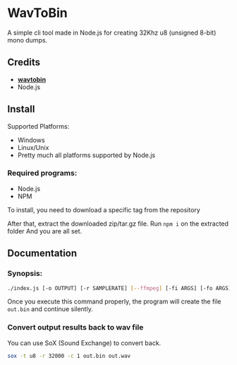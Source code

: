 # WavToBin

A simple cli tool made in Node.js for creating 32Khz u8 (unsigned 8-bit) mono dumps.

## Credits
- [**wavtobin**](https://github.com/rochars/wavefile)
- Node.js


## Install

Supported Platforms:

- Windows
- Linux/Unix
- Pretty much all platforms supported by Node.js

### Required programs:

- Node.js
- NPM

To install, you need to download a specific tag from the repository

After that, extract the downloaded zip/tar.gz file.
Run `npm i` on the extracted folder
And you are all set.

## Documentation

### Synopsis:

```sh
./index.js [-o OUTPUT] [-r SAMPLERATE] [--ffmpeg] [-fi ARGS] [-fo ARGS] FILE
```

Once you execute this command properly, the program will create the file `out.bin` and continue silently.

### Convert output results back to wav file

You can use SoX (Sound Exchange) to convert back.

```sh
sox -t u8 -r 32000 -c 1 out.bin out.wav
```
